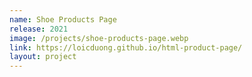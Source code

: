 ```yaml
---
name: Shoe Products Page
release: 2021
image: /projects/shoe-products-page.webp
link: https://loicduong.github.io/html-product-page/
layout: project
---
```


